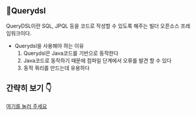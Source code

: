 ## 📝Querydsl 
QueryDSL이란 SQL, JPQL 등을 코드로 작성할 수 있도록 해주는 빌더 오픈소스 프레임워크이다.

- Querydsl을 사용해야 하는 이유
  1. Querydsl은 Java코드를 기반으로 동작한다
  2. Java코드로 동작하기 때문에 컴파일 단계에서 오류를 발견 할 수 있다
  3. 동적 쿼리를 만드는데 유용하다



## 간략히 보기 👇
[여기를 눌러 주세요](https://github.com/mad-cost/Community_Board/blob/master/md/describe.markdown "Click")
